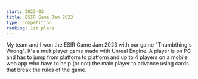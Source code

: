 ```yaml
---
start: 2023-03
title: ESIR Game Jam 2023
type: competition
ranking: 1st place
---
```


My team and I won the ESIR Game Jam 2023 with our game "Thumbthing's Wrong". 
It's a multiplayer game made with Unreal Engine. 
A player is on PC and has to jump from platform to platform and up to 4 players on a mobile web app who have to help (or not) the main player to advance using cards that break the rules of the game.
